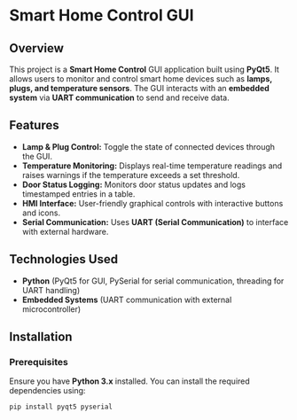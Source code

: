 # Smart Home Control GUI  

## Overview  
This project is a **Smart Home Control** GUI application built using **PyQt5**. It allows users to monitor and control smart home devices such as **lamps, plugs, and temperature sensors**. The GUI interacts with an **embedded system** via **UART communication** to send and receive data.  

## Features  
- **Lamp & Plug Control:** Toggle the state of connected devices through the GUI.  
- **Temperature Monitoring:** Displays real-time temperature readings and raises warnings if the temperature exceeds a set threshold.  
- **Door Status Logging:** Monitors door status updates and logs timestamped entries in a table.  
- **HMI Interface:** User-friendly graphical controls with interactive buttons and icons.  
- **Serial Communication:** Uses **UART (Serial Communication)** to interface with external hardware.  

## Technologies Used  
- **Python** (PyQt5 for GUI, PySerial for serial communication, threading for UART handling)  
- **Embedded Systems** (UART communication with external microcontroller)  

## Installation  
### **Prerequisites**  
Ensure you have **Python 3.x** installed. You can install the required dependencies using:  

```bash
pip install pyqt5 pyserial

